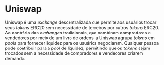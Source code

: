 # Uniswap

Uniswap é uma _exchange_ descentralizada que permite aos usuários trocar seus _tokens_ ERC20 sem necessidade de terceiros por outros _tokens_ ERC20. Ao contrário das _exchanges_ tradicionais, que combinam compradores e vendedores por meio de um livro de ordens, a Uniswap agrupa _tokens_ em _pools_ para fornecer liquidez para os usuários negociarem. Qualquer pessoa pode contribuir para a _pool_ de liquidez, permitindo que os _tokens_ sejam trocados sem a necessidade de compradores e vendedores criarem demanda.